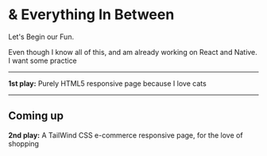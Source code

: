 # & Everything In Between

Let's Begin our Fun.

Even though I know all of this, and am already working on React and Native.
I want some practice

---

**1st play:** Purely HTML5 responsive page because I love cats

---
## Coming up
**2nd play:** A TailWind CSS e-commerce responsive page, for the love of shopping


